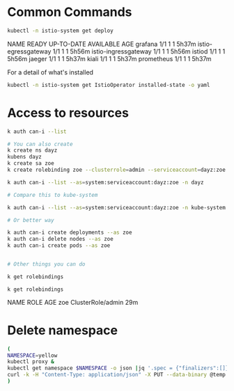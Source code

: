 # Common Commands

```bash
kubectl -n istio-system get deploy
```

NAME                   READY   UP-TO-DATE   AVAILABLE   AGE
grafana                1/1     1            1           5h37m
istio-egressgateway    1/1     1            1           5h56m
istio-ingressgateway   1/1     1            1           5h56m
istiod                 1/1     1            1           5h56m
jaeger                 1/1     1            1           5h37m
kiali                  1/1     1            1           5h37m
prometheus             1/1     1            1           5h37m

For a detail of what's installed

```bash
kubectl -n istio-system get IstioOperator installed-state -o yaml

```

# Access to resources

```bash
k auth can-i --list 

# You can also create
k create ns dayz
kubens dayz
k create sa zoe
k create rolebinding zoe --clusterrole=admin --serviceaccount=dayz:zoe

k auth can-i --list --as=system:serviceaccount:dayz:zoe -n dayz

# Compare this to kube-system

k auth can-i --list --as=system:serviceaccount:dayz:zoe -n kube-system

# Or better way

k auth can-i create deployments --as zoe
k auth can-i delete nodes --as zoe
k auth can-i create pods --as zoe


# Other things you can do

k get rolebindings

```

`k get rolebindings`

NAME   ROLE                AGE
zoe    ClusterRole/admin   29m



# Delete namespace

```bash
(
NAMESPACE=yellow
kubectl proxy &
kubectl get namespace $NAMESPACE -o json |jq '.spec = {"finalizers":[]}' >temp.json
curl -k -H "Content-Type: application/json" -X PUT --data-binary @temp.json 127.0.0.1:8001/api/v1/namespaces/$NAMESPACE/finalize
)

```